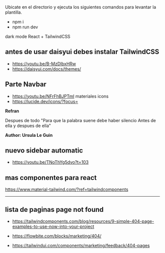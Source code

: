 Ubicate en el directorio y ejecuta los siguientes comandos para levantar la plantilla.

- npm i
- npm run dev

dark mode React + TailwindCSS

## antes de usar daisyui debes instalar TailwindCSS

- https://youtu.be/B-MzDlbxHRw
- https://daisyui.com/docs/themes/

## Parte Navbar

- https://youtu.be/NFrFhBJPTmI
  materiales icons
- https://lucide.dev/icons/?focus=

**Refran**

Despues de todo
"Para que la palabra suene debe haber silencio
Antes de ella y despues de ella"

**Author: Ursula Le Guin**

## nuevo sidebar automatic

- https://youtu.be/TNoThYg5dvo?t=103

## mas componentes para react

https://www.material-tailwind.com/?ref=tailwindcomponents

---

## lista de paginas page not found

- https://tailwindcomponents.com/blog/resources/9-simple-404-page-examples-to-use-now-into-your-project

- https://flowbite.com/blocks/marketing/404/

- https://tailwindui.com/components/marketing/feedback/404-pages
